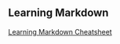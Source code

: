 ## Learning Markdown 



[Learning Markdown Cheatsheet](https://github.com/adilshehzad786/Markdown-Cheatsheet/wiki)